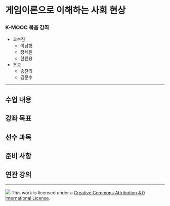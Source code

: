 게임이론으로 이해하는 사회 현상
================
### K-MOOC 묶음 강좌

- 교수진
  - 이남형
  - 정세윤
  - 한원용
- 조교
  - 송찬의
  - 김문수

-----
## 수업 내용

## 강좌 목표

## 선수 과목

## 준비 사항

## 연관 강의

-----

![](https://i.creativecommons.org/l/by/4.0/88x31.png) This work is
licensed under a [Creative Commons Attribution 4.0 International
License](https://creativecommons.org/licenses/by/4.0/).
